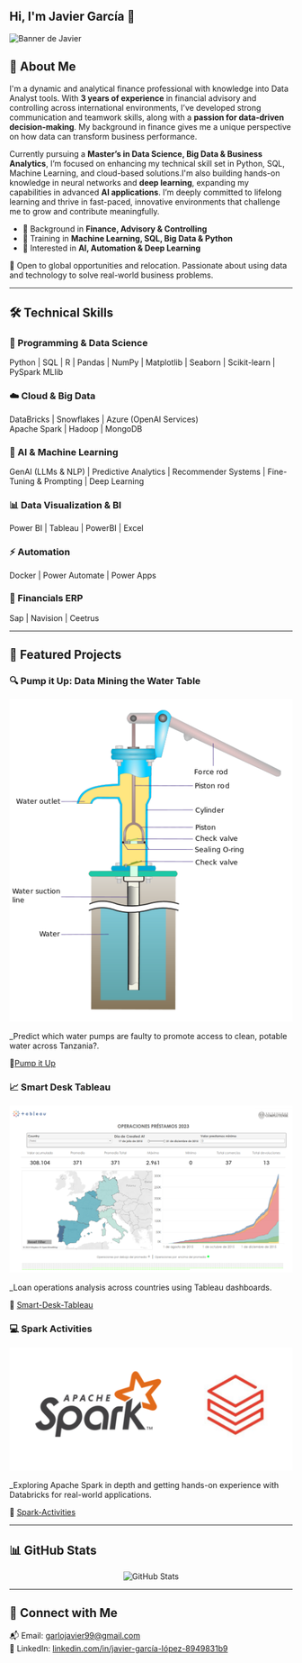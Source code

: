 ## Hi, I'm Javier García 👋

![Banner de Javier]()

<!--
**JavierGarLo/JavierGarLo** is a ✨ _special_ ✨ repository because its `README.md` (this file) appears on your GitHub profile.
-->
## 🧠 About Me

I'm a dynamic and analytical finance professional with knowledge into Data Analyst tools. With **3 years of experience** in financial advisory and controlling across international environments, I’ve developed strong communication and teamwork skills, along with a **passion for data-driven decision-making**. My background in finance gives me a unique perspective on how data can transform business performance.

Currently pursuing a **Master’s in Data Science, Big Data & Business Analytics**, I’m focused on enhancing my technical skill set in Python, SQL, Machine Learning, and cloud-based solutions.I'm also building hands-on knowledge in neural networks and **deep learning**, expanding my capabilities in advanced **AI applications**. I’m deeply committed to lifelong learning and thrive in fast-paced, innovative environments that challenge me to grow and contribute meaningfully.

- 🔹 Background in **Finance, Advisory & Controlling**  
- 🔹 Training in **Machine Learning, SQL, Big Data & Python**  
- 🔹 Interested in **AI, Automation & Deep Learning**  

📍 Open to global opportunities and relocation. Passionate about using data and technology to solve real-world business problems.

---

## 🛠️ Technical Skills

### 📌 Programming & Data Science  
Python | SQL | R | Pandas | NumPy | Matplotlib | Seaborn | Scikit-learn | PySpark MLlib

### ☁️ Cloud & Big Data  
DataBricks | Snowflakes | Azure (OpenAI Services)  
Apache Spark | Hadoop | MongoDB 

### 🤖 AI & Machine Learning  
GenAI (LLMs & NLP) | Predictive Analytics | Recommender Systems | Fine-Tuning & Prompting | Deep Learning

### 📊 Data Visualization & BI  
Power BI | Tableau | PowerBI | Excel

### ⚡ Automation  
Docker | Power Automate | Power Apps

### 🎯 Financials ERP
Sap | Navision | Ceetrus

---

## 🚀 Featured Projects

### 🔍 Pump it Up: Data Mining the Water Table  
![Pump it Up](https://github.com/JavierGarLo/JavierGarLo/blob/main/Pump%20it%20Up.png)

_Predict which water pumps are faulty to promote access to clean, potable water across Tanzania?.  

🔗[Pump it Up](https://github.com/JavierGarLo/Pump-it-Up-Data-Mining-the-Water-Table)

### 📈 Smart Desk Tableau
![Smart-Desk-Tableau](https://github.com/JavierGarLo/JavierGarLo/blob/main/Screenshot%202025-06-17%20at%2011.27.27.png)

_Loan operations analysis across countries using Tableau dashboards.

🔗 [Smart-Desk-Tableau](https://github.com/JavierGarLo/Smart-Desk-Tableau)

### 💻 Spark Activities
![Spark-Activities](https://github.com/JavierGarLo/JavierGarLo/blob/main/Spark%20-%20Databricks.png)

_Exploring Apache Spark in depth and getting hands-on experience with Databricks for real-world applications.

🔗 [Spark-Activities](https://github.com/JavierGarLo/Smart-Desk-Tableau)

---

## 📊 GitHub Stats

<p align="center">
  <img src="https://github-readme-stats.vercel.app/api?username=JavierGarLo&show_icons=true&theme=radical" alt="GitHub Stats" />
</p>

---

## 🔗 Connect with Me

📬 Email: garlojavier99@gmail.com  
🔗 LinkedIn: [linkedin.com/in/javier-garcía-lópez-8949831b9](https://www.linkedin.com/in/javier-garc%C3%ADa-l%C3%B3pez-8949831b9)
